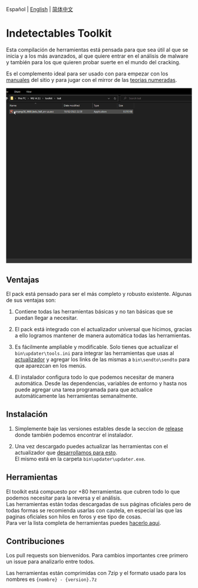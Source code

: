 Español | [English](README.md) | [简体中文](README.zh_CN.md)

# Indetectables Toolkit

Esta compilación de herramientas está pensada para que sea útil al que se inicia y a los más avanzados, al que quiere entrar en el análisis de malware y también para los que quieren probar suerte en el mundo del cracking.

Es el complemento ideal para ser usado con para empezar con los [manuales](https://github.com/indetectables-net/manuals) del sitio y para jugar con el mirror de las [teorias numeradas]( https://github.com/indetectables-net/teorias-numeradas).

![](assets/demo.gif)


## Ventajas

El pack está pensado para ser el más completo y robusto existente.
Algunas de sus ventajas son:

1. Contiene todas las herramientas básicas y no tan básicas que se puedan llegar a necesitar.

2. El pack está integrado con el actualizador universal que hicimos, gracias a ello logramos mantener de manera automática todas las herramientas.

3. Es fácilmente ampliable y modificable. Solo tienes que actualizar el `bin\updater\tools.ini` para integrar las herramientas que usas al [actualizador](https://github.com/xchwarze/universal-tool-updater) y agregar los links de las mismas a `bin\sendto\sendto` para que aparezcan en los menús.

4. El instalador configura todo lo que podemos necesitar de manera automática. Desde las dependencias, variables de entorno y hasta nos puede agregar una tarea programada para que actualice automáticamente las herramientas semanalmente.


## Instalación

1. Simplemente baje las versiones estables desde la seccion de [release](https://github.com/indetectables-net/toolkit/releases) donde también podemos encontrar el instalador.

2. Una vez descargado puedes actualizar las herramientas con el actualizador que [desarrollamos para esto](https://github.com/xchwarze/universal-tool-updater). <br/>
El mismo está en la carpeta `bin\updater\updater.exe`.


## Herramientas

El toolkit está compuesto por +80 herramientas que cubren todo lo que podemos necesitar para la reversa y el análisis. <br/>
Las herramientas están todas descargadas de sus páginas oficiales pero de todas formas se recomienda usarlas con cautela, en especial las que las paginas oficiales son hilos en foros y ese tipo de cosas. <br/>
Para ver la lista completa de herramientas puedes [hacerlo aqui](TOOLS.md).


## Contribuciones

Los pull requests son bienvenidos. Para cambios importantes cree primero un issue para analizarlo entre todos.

Las herramientas están comprimidas con 7zip y el formato usado para los nombres es `{nombre} - {version}.7z`
